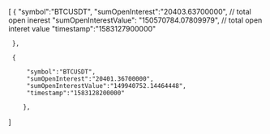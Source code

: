 
[
    { 
         "symbol":"BTCUSDT",
          "sumOpenInterest":"20403.63700000",  // total open inerest 
          "sumOpenInterestValue": "150570784.07809979",   // total open interet value
          "timestamp":"1583127900000"

     },

     {

         "symbol":"BTCUSDT",
         "sumOpenInterest":"20401.36700000",
         "sumOpenInterestValue":"149940752.14464448",
         "timestamp":"1583128200000"

        },   

]
